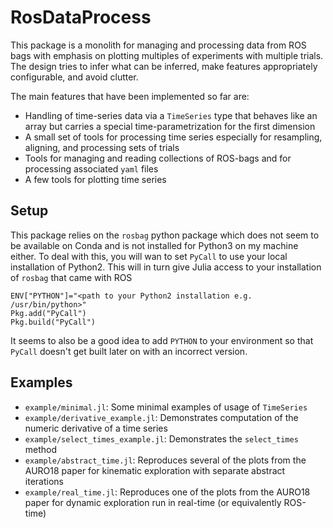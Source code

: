 # RosDataProcess

This package is a monolith for managing and processing data from ROS bags with
emphasis on plotting multiples of experiments with multiple trials.
The design tries to infer what can be inferred, make features appropriately
configurable, and avoid clutter.

The main features that have been implemented so far are:
* Handling of time-series data via a `TimeSeries` type that behaves like an
  array but carries a special time-parametrization for the first dimension
* A small set of tools for processing time series especially for resampling,
  aligning, and processing sets of trials
* Tools for managing and reading collections of ROS-bags and for processing
  associated `yaml` files
* A few tools for plotting time series

## Setup
This package relies on the `rosbag` python package which does not seem to be
available on Conda and is not installed for Python3 on my machine either.
To deal with this, you will wan to set `PyCall` to use your local installation
of Python2. This will in turn give Julia access to your installation of `rosbag`
that came with ROS
```
ENV["PYTHON"]="<path to your Python2 installation e.g. /usr/bin/python>"
Pkg.add("PyCall")
Pkg.build("PyCall")
```
It seems to also be a good idea to add `PYTHON` to your environment so that
`PyCall` doesn't get built later on with an incorrect version.

## Examples

* `example/minimal.jl`: Some minimal examples of usage of `TimeSeries`
* `example/derivative_example.jl`: Demonstrates computation of the numeric
  derivative of a time series
* `example/select_times_example.jl`: Demonstrates the `select_times` method
* `example/abstract_time.jl`: Reproduces several of the plots from the AURO18
  paper for kinematic exploration with separate abstract iterations
* `example/real_time.jl`: Reproduces one of the plots from the AURO18
  paper for dynamic exploration run in real-time (or equivalently ROS-time)
